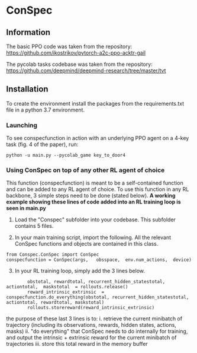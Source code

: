 


# ConSpec

## Information
The basic PPO code was taken from the repository: https://github.com/ikostrikov/pytorch-a2c-ppo-acktr-gail

The pycolab tasks codebase was taken from the repository: https://github.com/deepmind/deepmind-research/tree/master/tvt

## Installation
To create the environment install the packages from the requirements.txt file in a python 3.7 environment.



### Launching
To see conspecfunction in action with an underlying PPO agent on a 4-key task (fig. 4 of the paper), run: 
```
python -u main.py --pycolab_game key_to_door4  
```

### Using ConSpec on top of any other RL agent of choice
This function (conspecfunction) is meant to be a self-contained function and can be added to any RL agent of choice. 
To use this function in any  RL backbone, 3 simple steps need to be done (stated below). **A working example showing these lines of code added into an RL training loop is seen in main.py**


1. Load the "Conspec" subfolder into your codebase. This subfolder contains 5 files. 

2. In your main training script, import the following. All the relevant ConSpec functions and objects are contained in this class.
```
from Conspec.ConSpec import ConSpec
conspecfunction = ConSpec(args,   obsspace,  env.num_actions,  device)
```
   
3. In your RL training loop, simply add the 3 lines below.    
```
        obstotal, rewardtotal, recurrent_hidden_statestotal, actiontotal,  maskstotal  = rollouts.release()
        reward_intrinsic_extrinsic  = conspecfunction.do_everything(obstotal, recurrent_hidden_statestotal, actiontotal, rewardtotal, maskstotal)
        rollouts.storereward(reward_intrinsic_extrinsic)
```
the purpose of these last 3 lines is to: 
i. retrieve the current minibatch of trajectory (including its observations, rewards, hidden states, actions, masks)
ii. "do everything" that ConSpec needs to do internally for training, and output the intrinsic + extrinsic reward for the current minibatch of trajectories
iii. store this total reward in the memory buffer 

